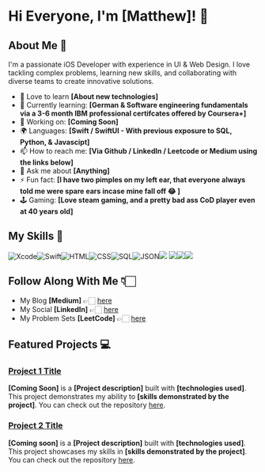 # Hi Everyone, I'm [Matthew]! 👋


## About Me 🚀

I'm a passionate iOS Developer with experience in UI & Web Design. I love tackling complex problems, learning new skills, and collaborating with diverse teams to create innovative solutions.

- 📖 Love to learn **[About new technologies]**
- 🌱 Currently learning: **[German & Software engineering fundamentals via a 3-6 month IBM professional certifcates offered by Coursera+]**
- 🔭 Working on: **[Coming Soon]**
- 🌍 Languages: **[Swift / SwiftUI - With previous exposure to SQL, Python, & Javascipt]**
- 📫 How to reach me: **[Via Github / LinkedIn / Leetcode or Medium using the links below]**
- 💬 Ask me about **[Anything]**
- ⚡ Fun fact: **[I have two pimples on my left ear, that everyone always told me were spare ears incase mine fall off 😂 ]**
- 🕹️ Gaming: **[Love steam gaming, and a pretty bad ass CoD player even at 40 years old]**


## My Skills 🧠
![Xcode](https://img.shields.io/badge/Xcode-007ACC?style=for-the-badge&logo=Xcode&logoColor=white)![Swift](https://img.shields.io/badge/Swift-FA7343?style=for-the-badge&logo=swift&logoColor=white)![HTML](https://img.shields.io/badge/HTML5-E34F26?style=for-the-badge&logo=html5&logoColor=white)![CSS](https://img.shields.io/badge/CSS3-1572B6?style=for-the-badge&logo=css3&logoColor=white)![SQL](https://img.shields.io/badge/Sqlite-003B57?style=for-the-badge&logo=sqlite&logoColor=white)![JSON](https://img.shields.io/badge/json-5E5C5C?style=for-the-badge&logo=json&logoColor=white)![](https://img.shields.io/badge/Figma-F24E1E?style=for-the-badge&logo=figma&logoColor=white)
![](https://img.shields.io/badge/Framer-black?style=for-the-badge&logo=framer&logoColor=blue)![](https://img.shields.io/badge/firebase-ffca28?style=for-the-badge&logo=firebase&logoColor=black)![](https://img.shields.io/badge/Supabase-181818?style=for-the-badge&logo=supabase&logoColor=white)







## Follow Along With Me 👇🏻

- My Blog **[Medium]** 👉🏻  [here](https://medium.com/@SwiftSanders) 
- My Social **[LinkedIn]** 👉🏻 [here](https://www.linkedin.com/in/SwiftSanders) 
- My Problem Sets **[LeetCode]** 👉🏻 [here](https://leetcode.com/u/SwiftSanders/) 




## Featured Projects 💻

### [Project 1 Title](project_1_link)

**[Coming Soon]** is a **[Project description]** built with **[technologies used]**. This project demonstrates my ability to **[skills demonstrated by the project]**. You can check out the repository [here](project_1_repository_link).


### [Project 2 Title](project_2_link)

**[Coming soon]** is a **[Project description]** built with **[technologies used]**. This project showcases my skills in **[skills demonstrated by the project]**. You can check out the repository [here](project_2_repository_link).






